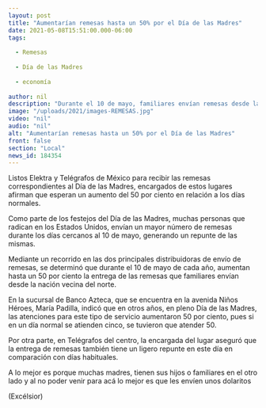 ```yaml
---
layout: post
title: "Aumentarían remesas hasta un 50% por el Día de las Madres"
date: 2021-05-08T15:51:00.000-06:00
tags:
  
  - Remesas
  
  - Día de las Madres
  
  - economía
  
author: nil
description: "Durante el 10 de mayo, familiares envían remesas desde la nación vecina para la celebración de las madres"
image: "/uploads/2021/images-REMESAS.jpg"
video: "nil"
audio: "nil"
alt: "Aumentarían remesas hasta un 50% por el Día de las Madres"
front: false
section: "Local"
news_id: 184354
---
```


Listos Elektra y Telégrafos de México para recibir las remesas correspondientes al Día de las Madres, encargados de estos lugares afirman que esperan un aumento del 50 por ciento en relación a los días normales.

Como parte de los festejos del Día de las Madres, muchas personas que radican en los Estados Unidos, envían un mayor número de remesas durante los días cercanos al 10 de mayo, generando un repunte de las mismas.

Mediante un recorrido en las dos principales distribuidoras de envío de remesas, se determinó que durante el 10 de mayo de cada año, aumentan hasta un 50 por ciento la entrega de las remesas que familiares envían desde la nación vecina del norte.

En la sucursal de Banco Azteca, que se encuentra en la avenida Niños Héroes, María Padilla, indicó que en otros años, en pleno Día de las Madres, las atenciones para este tipo de servicio aumentaron 50 por ciento, pues si en un día normal se atienden cinco, se tuvieron que atender 50.

Por otra parte, en Telégrafos del centro, la encargada del lugar aseguró que la entrega de remesas también tiene un ligero repunte en este día en comparación con días habituales.

A lo mejor es porque muchas madres, tienen sus hijos o familiares en el otro lado y al no poder venir para acá lo mejor es que les envíen unos dolaritos

(Excélsior)